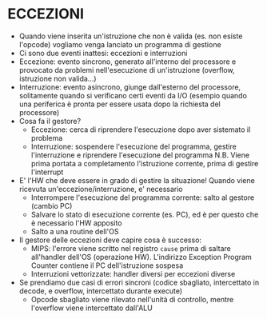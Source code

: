 # ECCEZIONI
- Quando viene inserita un'istruzione che non è valida (es. non esiste l'opcode) vogliamo venga lanciato un programma di gestione
- Ci sono due eventi inattesi: eccezioni e interruzioni
- Eccezione: evento sincrono, generato all'interno del processore e provocato da problemi nell'esecuzione di un'istruzione (overflow, istruzione non valida...)
- Interruzione: evento asincrono, giunge dall'esterno del processore, solitamente quando si verificano certi eventi da I/O (esempio quando una periferica è pronta per essere usata dopo la richiesta del processore)
- Cosa fa il gestore?
    - Eccezione: cerca di riprendere l'esecuzione dopo aver sistemato il problema
    - Interruzione: sospendere l'esecuzione del programma, gestire l'interruzione e riprendere l'esecuzione del programma
      N.B. Viene prima portata a completamento l'istruzione corrente, prima di gestire l'interrupt
- E' l'HW che deve essere in grado di gestire la situazione! Quando viene ricevuta un'eccezione/interruzione, e' necessario
    - Interrompere l'esecuzione del programma corrente: salto al gestore (cambio PC)
    - Salvare lo stato di esecuzione corrente (es. PC), ed è per questo che è necessario l'HW apposito
    - Salto a una routine dell'OS
- Il gestore delle eccezioni deve capire cosa è successo: 
    - MIPS: l'errore viene scritto nel registro `cause` prima di saltare all'handler dell'OS (operazione HW). L'indirizzo Exception Program Counter contiene il PC dell'istruzione sospesa
    - Interruzioni vettorizzate: handler diversi per eccezioni diverse
- Se prendiamo due casi di errori sincroni (codice sbagliato, intercettato in decode, e overflow, intercettato durante execute)
    - Opcode sbagliato viene rilevato nell'unità di controllo, mentre l'overflow viene intercettato dall'ALU